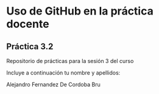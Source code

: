 # Uso de GitHub en la práctica docente
## Práctica 3.2
Repositorio de prácticas para la sesión 3 del curso

Incluye a continuación tu nombre y apellidos:

Alejandro Fernandez De Cordoba Bru
